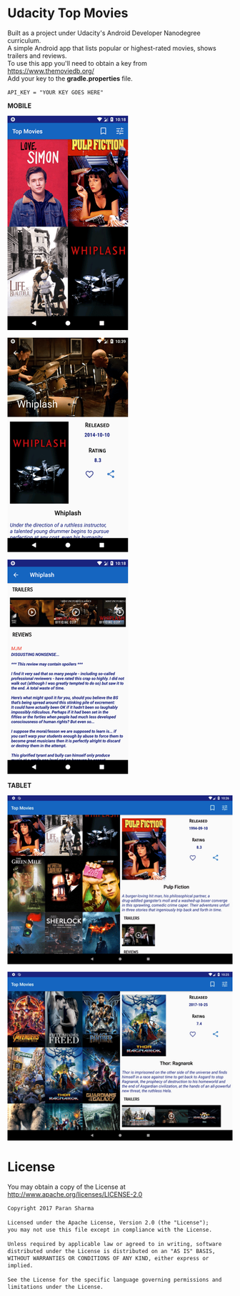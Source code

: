 # Udacity Top Movies
Built as a project under Udacity's Android Developer Nanodegree curriculum.
<br>A simple Android app that lists popular or highest-rated movies, shows trailers and reviews.
<br>To use this app you'll need to obtain a key from https://www.themoviedb.org/
<br>Add your key to the **gradle.properties** file.

    API_KEY = "YOUR KEY GOES HERE"
 
 **MOBILE**
 
 
 ![alt text](https://github.com/Adsama94/Udacity_Top_Movies/blob/master/s5.png)
 
 ![alt text](https://github.com/Adsama94/Udacity_Top_Movies/blob/master/s1.png)
 
 ![alt text](https://github.com/Adsama94/Udacity_Top_Movies/blob/master/s4.png)
 
 **TABLET**
 
 
 ![alt text](https://github.com/Adsama94/Udacity_Top_Movies/blob/master/s2.png)
 
 ![alt text](https://github.com/Adsama94/Udacity_Top_Movies/blob/master/s3.png)
 
 
# License
You may obtain a copy of the License at http://www.apache.org/licenses/LICENSE-2.0

    Copyright 2017 Paran Sharma
    
    Licensed under the Apache License, Version 2.0 (the "License");
    you may not use this file except in compliance with the License.
    
    Unless required by applicable law or agreed to in writing, software
    distributed under the License is distributed on an "AS IS" BASIS,
    WITHOUT WARRANTIES OR CONDITIONS OF ANY KIND, either express or implied.
    
    See the License for the specific language governing permissions and
    limitations under the License.

